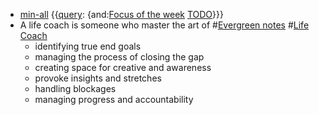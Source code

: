 - [min-all](<min-all.md>) {{[query](<query.md>): {and:[Focus of the week](<Focus of the week.md>) [TODO](<TODO.md>)}}}
- A life coach is someone who master the art of #[Evergreen notes](<Evergreen notes.md>) #[Life Coach](<Life Coach.md>)
    - identifying true end goals
    - managing the process of closing the gap
    - creating space for creative and awareness
    - provoke insights and stretches
    - handling blockages
    - managing progress and accountability
